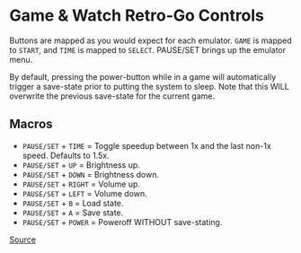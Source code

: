 # Game & Watch Retro-Go Controls

Buttons are mapped as you would expect for each emulator. `GAME` is mapped to `START`, and `TIME` is mapped to `SELECT`. PAUSE/SET brings up the emulator menu.

By default, pressing the power-button while in a game will automatically trigger a save-state prior to putting the system to sleep. Note that this WILL overwrite the previous save-state for the current game.

## Macros

+ `PAUSE/SET` + `TIME` = Toggle speedup between 1x and the last non-1x speed. Defaults to 1.5x.
+ `PAUSE/SET` + `UP` = Brightness up.
+ `PAUSE/SET` + `DOWN` = Brightness down.
+ `PAUSE/SET` + `RIGHT` = Volume up.
+ `PAUSE/SET` + `LEFT` = Volume down.
+ `PAUSE/SET` + `B` = Load state.
+ `PAUSE/SET` + `A` = Save state.
+ `PAUSE/SET` + `POWER` = Poweroff WITHOUT save-stating.

[Source](https://github.com/kbeckmann/game-and-watch-retro-go#controls)